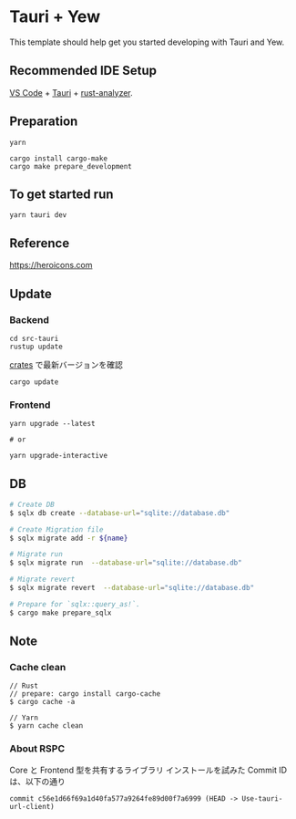 # Tauri + Yew

This template should help get you started developing with Tauri and Yew.

## Recommended IDE Setup

[VS Code](https://code.visualstudio.com/) + [Tauri](https://marketplace.visualstudio.com/items?itemName=tauri-apps.tauri-vscode) + [rust-analyzer](https://marketplace.visualstudio.com/items?itemName=rust-lang.rust-analyzer).

## Preparation

```text
yarn
```

```text
cargo install cargo-make
cargo make prepare_development 
```

## To get started run

```text
yarn tauri dev
```

## Reference

<https://heroicons.com>

## Update

### Backend

```text
cd src-tauri
rustup update
```

[crates](https://crates.io) で最新バージョンを確認

```test
cargo update
```

### Frontend

```test
yarn upgrade --latest

# or

yarn upgrade-interactive
```

## DB

```bash
# Create DB
$ sqlx db create --database-url="sqlite://database.db"

# Create Migration file
$ sqlx migrate add -r ${name}

# Migrate run
$ sqlx migrate run  --database-url="sqlite://database.db"

# Migrate revert
$ sqlx migrate revert  --database-url="sqlite://database.db"

# Prepare for `sqlx::query_as!`.
$ cargo make prepare_sqlx
```

## Note

### Cache clean

```text
// Rust
// prepare: cargo install cargo-cache
$ cargo cache -a

// Yarn
$ yarn cache clean
```

### About RSPC

Core と Frontend 型を共有するライブラリ
インストールを試みた Commit ID は、以下の通り

```text
commit c56e1d66f69a1d40fa577a9264fe89d00f7a6999 (HEAD -> Use-tauri-url-client)
```
